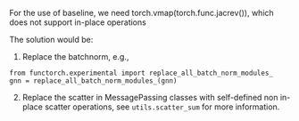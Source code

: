 For the use of baseline, we need torch.vmap(torch.func.jacrev()), which does not support in-place operations

The solution would be:

1. Replace the batchnorm, e.g.,
```
from functorch.experimental import replace_all_batch_norm_modules_
gnn = replace_all_batch_norm_modules_(gnn)
```

2. Replace the scatter in MessagePassing classes with self-defined non in-place scatter operations, see `utils.scatter_sum` for more information.